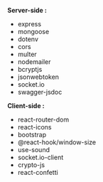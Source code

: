 **Server-side :**
- express
- mongoose
- dotenv
- cors
- multer
- nodemailer
- bcryptjs
- jsonwebtoken
- socket.io
- swagger-jsdoc

**Client-side :**
- react-router-dom
- react-icons
- bootstrap
- @react-hook/window-size
- use-sound
- socket.io-client
- crypto-js
- react-confetti

